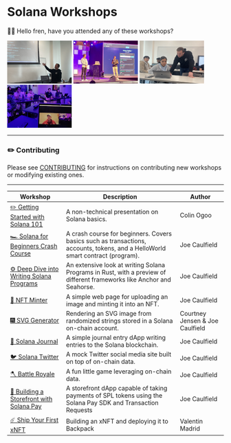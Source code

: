 # Solana Workshops

🧑‍🚀 Hello fren, have you attended any of these workshops?   

<img 
src="./.docs/usc.jpeg" 
height="100"
width="150"
/> 
<img 
src="./.docs/delhi.JPG" 
height="100"
width="150"
/> 
<img 
src="./.docs/usc2.jpg" 
height="100"
width="150"
/> 
<img 
src="./.docs/metacamp.jpeg" 
height="100"
width="150"
/> 

---

### ✏️ Contributing

Please see [CONTRIBUTING](./CONTRIBUTING.md) for instructions on contributing new workshops or modifying existing ones.

---

| Workshop | Description | Author |
| -------- | ----------- | ------ |
| [✏️ Getting Started with Solana 101](./workshops/getting-started-101) | A non-technical presentation on Solana basics. | Colin Ogoo |
| [🏎️ Solana for Beginners Crash Course](./workshops/beginner-crash-course) | A crash course for beginners. Covers basics such as transactions, accounts, tokens, and a HelloWorld smart contract (program). | Joe Caulfield |
| [⚙️ Deep Dive into Writing Solana Programs](./workshops/deep-dive-into-programs) | An extensive look at writing Solana Programs in Rust, with a preview of different frameworks like Anchor and Seahorse. | Joe Caulfield |
| [🎑 NFT Minter](./workshops/nft-minter) | A simple web page for uploading an image and minting it into an NFT. | Joe Caulfield |
| [🎆 SVG Generator](./workshops/svg-generator) | Rendering an SVG image from randomized strings stored in a Solana on-chain account. | Courtney Jensen & Joe Caulfield |
| [📓 Solana Journal](./workshops/solana-journal) | A simple journal entry dApp writing entries to the Solana blockchain. | Joe Caulfield |
| [🐦 Solana Twitter](./workshops/solana-twitter) | A mock Twitter social media site built on top of on-chain data. | Joe Caulfield |
| [🪓 Battle Royale](./workshops/battle-royale) | A fun little game leveraging on-chain data. | Joe Caulfield |
| [🛒 Building a Storefront with Solana Pay](./workshops/storefront-solanapay) | A storefront dApp capable of taking payments of SPL tokens using the Solana Pay SDK and Transaction Requests | Joe Caulfield |
| [☄️ Ship Your First xNFT](./workshops/ship-an-xnft) | Building an xNFT and deploying it to Backpack | Valentin Madrid |
